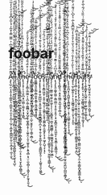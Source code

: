 # foobar

A̵̧̨̢̛̲̹̯͔͎̭͎̥̹͇̼̩͉̠̻̼̖̝̜̼̝̠͓̪̜̹̺̗͔͚̮̙̯̻̪̼̙̼̩̫͔̪̝̱̹̣̲̩̹̬͂͊̋̍̑̒͒͋̏̐̐̓̈́̐͆̇͐̿̅̿̾̌̅̒́̾̅͒͆̽̐̓̑̀̔̒̅̈́̇̈́̅̃͛̔̋̆̽̔̚͘͘͜͝͝͠͝͠l̶̨̧̨̢̛̻̗͚̣̖̤͍̲͖͍̫͈͓͙̥̮̜̪͕̬̱̩̲̲̘̟̙̻͕̜̥͕̭̰̤̮͚̣̙̱͉̪̥̻̻̥̬̮̗̤͉̝̘̺̀̉͊͑̃̋̿̾̀̄̉̊̿̾̽̌́͒̓͊́̓̂̀̀̾̐͗̊͆̋͒̋̀̏͒̄̄̈́͑̽͒̾̃̋͊̇̊̀̈́͘̕̚̚͘͠͝͝͝͝͝ͅl̵̡̨̖͈̲̫̻̭̭̣̲͎̹̹̗̲͇̼͈̻̟̻̻̯̹̰̱̤̥͖͙͙͕̙̥̳͉̭͍̬̘̦̓́̽͐͋̽͑̒͊̇̊͊͗̿̀̏͗̽̀͌̒́̀̂̎̽̎͆̄̄̋̓͌́̎̈́̾̓̾̀̉̾̈̓͛̐̓͒̎̈́̄̔̊̈̐͊̈́̂̒͜͜͜͜͝ͅ ̸̨̨̡̡̢̡̛͚̼̦̞̭͕̙̦̖̪̖͍̜̱̦̮̼̺̭̼͍̼̘̩͙̺̙̞̪̳̭̞̙̝̯̗͙̳͒̀̔͛̂̀̌͗͛̽̂̾̅̒̅̈͗̐͆̓̋́̾̐͛̂̋̋̓̍̋̈́̅̇̊̈̓͑̾́̉̏̀͊̿̃͋̂̅̔͗͒̈͌̓̇̍̎͂̀͘̕͜͜͝͝͠͝t̷̡̧̡̡̡̨̧̛̛̛͚͚̭̻͓̰̳̮̦͖̣͚̝̱̯̫̺͓͚͇͖̩͇͎̲̥͇͚̹̯̲̟̻̥̩̟̦̜̼̹̫͔̠̝̹̟̘̮̙̭̲̝̪͇͉̎̃́̓͑̉̈́̆̌̽̈́̇̓́͆̽̒̽́̄̓̄̃̓̃̄̽̾̔͗͛͑́͗̚̕̕̕͜͜͝͝ͅh̶̨̢̧̛͎̥̜͎̠̘̬̪͔̟̫̮̻̹̼̼̗͙͕̘̙̳͌́̅̃̽̒͒̅͌͆̾̾̈́̏̽͒̾͆̋̆̓͛̀́͑͒̉̓̈́͌͌͑̾̋̀̑̃͂̈́̄̅͐̚͜͝͝͠ę̷̡̡̨̞͇͔͖̰͖̣̦̝̪͕͖̩̬̳̻̞̮͙̺̗̮̖͚͙͇͕̥̹͕͚̠̭̣̦̬̠͚̥̭̦͙͍͉̻͕̘̤̜̼͕̻͎̣̝͖̟̖̩̙̼̟͓͍͉̉̍̓̇͒͂́̄̑́̓͐̿͌̀̀͂͌̍̒̆̊̀̎̕͘̕͘͜͠͠͠͝ ̴̧̨̢̺̰̫̲͔̪̦͈̖͓̗̮̙̪̞̖̞͙̳͔͈͖̣̹̲͎̮̯̥̙̫͔̣͇̜̯̻̦͒͊̆̐̅͛̄͐͑̋̔͊̿͒̈́̿̀̂̂̊̔́͐̂̀͂̽̊̅̐̈́̽͂̀͜͜͝͠f̷̨̛̹̻͖͍̞̯͇̙͔̻͓̪̠͍͉̯͖̜̤̹̯̱͂̄́̆͐͋͂̏́̃̓̈́̿́̋̃͐̓͗̃̍̈̀͗́̀̀͋́́͌̀̒͊̓̀̐̾̓̇̋̑̀͐̉̔̍͋̀͒͆̃̑̍̏̉͊̀͗̾͆͛̚͘̕̕̚͜͝͠͝ͅớ̵̤̱͇͇͉͈̯̖̳̖̻͈̫̭̝͇̜̯͖̱͖̻̝̟̱͓̾̎̒̅̅̉͑̄͆̿͌̆̔̾̍̈́̇̾͋̑͒̌̂̍͋̿̊̕̚̚͜͜͠͠͠͝ơ̵̧̡̨̢̢̨̨̛̭̥͈̩̲̪̺͍͔̭͈͖̜͈̯̟̳͖͍͖̻̞̪͔̜̱̟̭͕̯͙̯̯̲̖̙̬̣̱̼̳̺̼̝̯̦͔̣͎̺͍̘̯̞͖͚̏̇̈́̃̄͊̀́͂̅́̔͂̈͆̐́̐͛̇͊́͒̐̈́͗̾̏̊͗̓̈́͊̀̍͆̔͘͘͜͝͝͝͝͝s̶̢̢̛̹͓̖̝̳̤͖͈͎̣̯̭̹͚͉̟̩͕͖̭̖̯̯̝̖͚͚͕̻̩̯̱̼͓̙̞̜̥͖̘̙̺͉̟͎̘̽̔̓̔̌̌̍̉͛̅͂́͑̀́̈́̀̉͑̃̈́̏̍̎͠͝ͅ,̷̡̢̡̡̛͔͉̠̞͈̱͙̤͔͓̩̫̠̳̗̥͖͚͍̗͔̠̭͊͐̃̄͌̓͆̏̅́̓͊̋̓̐̓́́̾̀͂̐̑̿̿͆̃͆͗̃̆͋̈́̆́̈́̿̃́̅͒́̒͋̽̈́̍͊̉͗́̕̚̕͝͠͠͝͝ ̸̡̨̢̨̡̧̢̡̛̬͕͓͓̳̺͉͎̥̣̝̠̟̫̖͇̙̥͉̲͙̞̝͎̰̩̗̦͕̰̯̘̗̜̳͈̟̦͍͉̮̫͚͔͔̳̲̖̝͑͐̎̑͊́͆̃̎̂̊͊̀̀̆͒̉̅̂̍͗̇̒̅̅̉̉̐̓̍̇̏̔͌̽̏̿́͋͌̏̀͆̋͂͑͒́̇͒͌̇̓̐̚͘͘͜͜͝͝ͅͅa̸̡̧̨͉͉̦͚̳̤͚̘̰̱͉͈͖͎͕̗̜̦̤̞̳̬͍̤̰̫̠͈̳̺͇̹̣̝̳͚̪̱̘̲̝͍̬̮͎̲̙͖̲͒͂͑͋͐͗̀̈́͗̍̓̄̃̏̒́̈́̒̒̈́̇̓͐̈́́͛̌̓̇̿̇͑̑͑̕̚͝ͅņ̴̢̧̨̢͈̣̳̥̰͖̦̯͇̼̲̫̣͙͔͍̠̥͍̗͎̟̬̝̻̼̤͓̩̭͖̼̖̙͔̘̬̳̣̩͈̭̻͖͉̣̣̊̊̆͆̈́̀͗͂͊́́͌̅͌́̿̏̀̀͌͐̂̈͐̈́̇̽̐̓̌̒͗͛̀̇̇̒̐̕͘͘͘͘͘͜͜͜͝͠͝͝d̸̡̡̢̛̗̻͈͉̤͕̱͙̤̪͇̣͍̲͉͈͈̩̻͕̤̽͆͌̌̆̆̄̃̅̂̋̊͑̇̎̈́́̈́͗̃̓́̀̈́̿͐͐͛̈͑͊̄̽͛̊͑̔̀̕͘̚̕͜͝͝͝͠͠͝͝ͅ ̷̢̢̧̢̛͇̮͓͚͓̖̲̤̮̘̞̤̰̫̤͕̦͕͔͓͖͙̗͓͇͙̜̦̭͎̫̮̦͓̻̳̤̳̼͎͈͇̜̠̻̝̩͈̤̼͓̫̰̗̲̺͎̺̺̮̼̳̘͐͂͗̔̈́̉͑̂̒̔͌̈́͐̌̽̈́͋̍͛̄̆̉̄̓̑̈́̍́̐̍͑̏̿̌̚͘̚͜͜͝ͅţ̷̢̛̛̛̛̗͚͖̩̟̤͇͉̖̞͚̹͕̞͓̺̹̜͔͎͇͔̱͇͇͓̹̭̜̮̞͙̼̙͍̮̣͚̬̩̮̤̩̳͖̳̥̎̃̉̃͒͆͂̀̑̍̓̄̄͊̂͛͋̌͋̍̔͌͗̑̀̊̈́̓̃͒͊͗̈̐͆̐̓̊̌̈́̒̓̇͊̒͗͒̈́̾̿̆̈̐͘͘̚͘̚͜͝ḩ̶̧̢̨̛̛̛̛̛̯̭̪͙̩͎̰̺͈͓̝̻͖̭͖̗̣͔̘̹̫̮̳̥̱̠̥̝̩̞̘̱͗́̅̏̅̽̽͐́̃͐̽̈́̎͗͐͆̈́̈́̂̈̍͆̐̿̍̂̈̽̊̓͌̀͆̑̌̇̈͒͗͜͝͝͝͠͝ͅę̸̢̛̛̞͉̰͔͖̥͍̞͕̹̙̘̱̺̻̘̯͚̭̜̦̬̖̘͕̝̰̄̃́͗͐̀͂̓͋̓͋̈́̐̈́͐̋̊̓̑͒̔̒̃̅͆͊̂̀̅̇͛̽͆̀̈́͌̈́̀̃̀͑͗̌͛̎̽̓͑͂̽͊̄̉͘͘͘̚ͅ ̶̡̡̡̧̛̛̻̦̪̞̩̥͙̗͙̥̞̣̘͈̫͚͔̹̻̟̗̱̯̥̺͇̣̭̗̪̝̝̱̖͚̻̭͍͔̞̭̰̖͎̪̽̓̈̔͐̈́͌̓̏̈́̽̊͗̓̌̽̔͊̎̒̐͆͂͗̕̚͜͝͝͝ͅb̴̨̧̢̧̧̡̧̢̢̡̨̡̪͎͖̟̜͙̹͈̤̯̖̪͉͙̥͇̱̺͖̤̞͉̬̠̣̼͚̼̹̪̳̤̪͉̱̙̹̩͉̗̼͕̼̜̳̬̪̬̞͇͇͕̱͙̎͐͋̂́̍͐̈́͊̄̀́̆̈́̾͗̏͋̽̈̽̕̚͜͠͝ͅa̸̧̡̧̢̛̝͍̥̘̣͕͉̘̫͔̻̻̘̺̻̗̙̩͇̩̰̝͖̝̗͒̅̿̊̄͊͑̈̍̌̏̄̔̄̓͂̆̊͗͌̂̽̍͗̾̔̓͆̊͌͋͑̏̏̀̈́̃͛̅̀̊̑̍͛́͋̅̈̂̆̂̇̏̕̕̚͠͠͠͠͝ͅͅr̷̢̡̨̧̛̛̰̖̳̬̙̗͈̺͍̠̮̬̦͚̠̲̱̩̯̹̳̖̭̀̑̉͂̾͌̂͂̈̂̆̈́̀̌̉̄́̎͋́́̏̾͑̀̑́̾̕͜͝ͅs̴̡̨̹̰͉̞̺̱̱̘̱̤̣̠͔͕̳̱̰̼͕̺͈̜͓̓̆̿̂̆͐̒͌̈̒̈́͗̄͗͌̔̄͗͗̈̐̑̕̕͜͝͝͠ͅ
